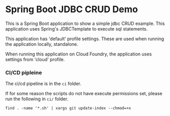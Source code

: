 # Spring Boot JDBC CRUD Demo

This is a Spring Boot application to show a simple jdbc CRUD example.
This application uses Spring's JDBCTemplate to execute sql statements.

This application has 'default' profile settings. 
These are used when running the application locally, standalone. 

When running this application on Cloud Foundry, the application uses settings from 'cloud' profile.


### CI/CD pipleine

The ci/cd pipeline is in the `ci` folder.

If for some reason the scripts do not have execute permissions set, 
please run the following in `ci/` folder.

``` 
find . -name '*.sh' | xargs git update-index --chmod=+x
``` 